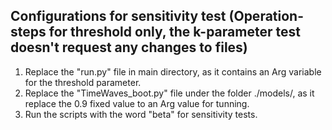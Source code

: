 ## Configurations for sensitivity test (Operation-steps for threshold only, the k-parameter test doesn't request any changes to files)
1. Replace the "run.py" file in main directory, as it contains an Arg variable for the threshold parameter.
2. Replace the "TimeWaves_boot.py" file under the folder ./models/, as it replace the 0.9 fixed value to an Arg value for tunning.
3. Run the scripts with the word "beta" for sensitivity tests. 
